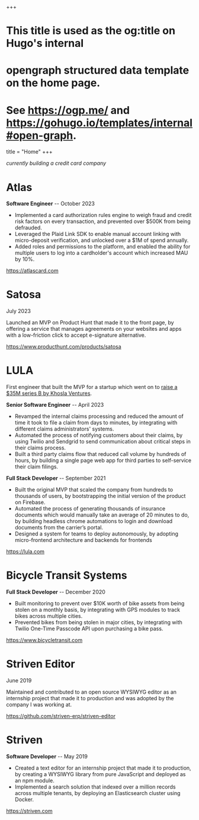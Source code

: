 +++
# This title is used as the og:title on Hugo's internal
# opengraph structured data template on the home page.
# See https://ogp.me/ and https://gohugo.io/templates/internal#open-graph.
title = "Home"
+++

*currently building a credit card company*

# Atlas

**Software Engineer** -- October 2023

- Implemented a card authorization rules engine to weigh fraud and credit risk factors on every transaction, and prevented over $500K from being defrauded.
- Leveraged the Plaid Link SDK to enable manual account linking with micro-deposit verification, and unlocked over a $1M of spend annually.
- Added roles and permissions to the platform, and enabled the ability for multiple users to log into a cardholder's account which increased MAU by 10%.

https://atlascard.com

# Satosa

July 2023

Launched an MVP on Product Hunt that made it to the front page, by offering a service that manages agreements on your websites and apps with a low-friction click to accept e-signature alternative.

https://www.producthunt.com/products/satosa

# LULA

First engineer that built the MVP for a startup which went on to [raise a $35M series B by Khosla Ventures](https://techcrunch.com/2023/08/03/meet-lula-a-startup-that-aims-to-be-the-stripe-for-insurance-and-just-raised-35-5m/).

**Senior Software Engineer** -- April 2023

- Revamped the internal claims processing and reduced the amount of time it took to file a claim from days to minutes, by integrating with different claims administrators' systems.
- Automated the process of notifying customers about their claims, by using Twilio and Sendgrid to send communication about critical steps in their claims process.
- Built a third party claims flow that reduced call volume by hundreds of hours, by building a single page web app for third parties to self-service their claim filings.

**Full Stack Developer** -- September 2021

- Built the original MVP that scaled the company from hundreds to thousands of users, by bootstrapping the initial version of the product on Firebase.
- Automated the process of generating thousands of insurance documents which would manually take an average of 20 minutes to do, by building headless chrome automations to login and download documents from the carrier’s portal.
- Designed a system for teams to deploy autonomously, by adopting micro-frontend architecture and backends for frontends

https://lula.com

# Bicycle Transit Systems

**Full Stack Developer** -- December 2020

- Built monitoring to prevent over $10K worth of bike assets from being stolen on a monthly basis, by integrating with GPS modules to track bikes across multiple cities.
- Prevented bikes from being stolen in major cities, by integrating with Twilio One-Time Passcode API upon purchasing a bike pass.

https://www.bicycletransit.com

# Striven Editor

June 2019

Maintained and contributed to an open source WYSIWYG editor as an internship project that made it to production and was adopted by the company I was working at.

https://github.com/striven-erp/striven-editor

# Striven

**Software Developer** -- May 2019

- Created a text editor for an internship project that made it to production, by creating a WYSIWYG library from pure JavaScript and deployed as an npm module.
- Implemented a search solution that indexed over a million records across multiple tenants, by deploying an Elasticsearch cluster using Docker.

https://striven.com
